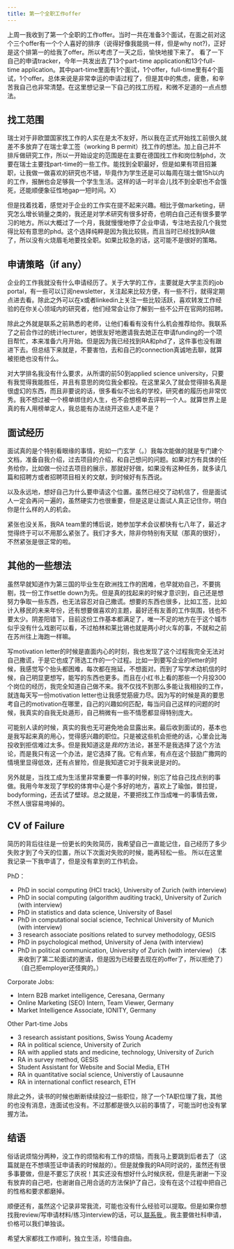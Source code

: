 ```yaml
---
title: 第一个全职工作offer
---
```

上周一我收到了第一个全职的工作offer。当时一共在准备3个面试，在面之前对这个三个offer有一个个人喜好的排序（说得好像我能挑一样，但是why not?)，正好是这个排第一的给我了offer。所以考虑了一天之后，愉快地接下来了。
看了一下自己的申请tracker，今年一共发出去了13个part-time application和13个full-time application。其中part-time里面有1个面试，1个offer，full-time里有4个面试，1个offer。总体来说是非常幸运的申请过程了，但是其中的焦虑，疲惫，和辛苦我自己也非常清楚。在这里想记录一下自己的找工历程，和微不足道的一点点想法。

## 找工范围
瑞士对于非欧盟国家找工作的人实在是太不友好，所以我在正式开始找工前很久就差不多放弃了在瑞士拿工签（working B permit）找工作的想法。加上自己并不排斥做研究工作，所以一开始设定的范围是在主要在德国找工作和岗位制phd，次要在瑞士主要找part-time的一些工作。能找到全职最好，但是如果有项目招兼职，让我做一做喜欢的研究也不错，毕竟作为学生还是可以每周在瑞士做15h以内的工作，报酬也会足够我一个学生生活。这样的话一时半会儿找不到全职也不会饿死，还能顺便象征性地gap一短时间。X）

但是找着找着，感觉对于企业的工作实在提不起来兴趣。相比于做marketing，研究怎么增长销量之类的，我还是对学术研究有很多好奇，也明白自己还有很多要学习的地方。所以大概过了一个月，我就慢慢地停了企业申请，专注地去投几个我觉得比较有意思的phd。这个选择纯粹是因为我比较挑，而且当时已经找到RA做了，所以没有火烧眉毛地要找全职。如果比较急的话，这可能不是很好的策略。

## 申请策略（if any）
企业的工作我就没有什么申请经历了。关于大学的工作，主要就是大学主页的job portal，有一些可以订阅newsletter，关注起来比较方便，有一些不行，就得定期点进去看。除此之外可以在x或者linkedin上关注一些比较活跃，喜欢转发工作经验的在你关心领域内的研究者，他们经常会让你了解到一些不公开在官网的招聘。

除此之外就是联系之前熟悉的老师，让他们看看有没有什么机会推荐给你。我联系了之前合作过的统计lecturer，她很友好地邀请我去她正在申请funding的一个项目帮忙，本来准备六月开始。但是因为我已经找到RA和phd了，这件事也没有跟进下去。但总结下来就是，不要害怕，去和自己的connection真诚地去聊，就算被拒绝也没有什么。

对大学排名我没有什么要求，从所谓的前50到applied science university，只要有我觉得我能胜任，并且有意思的岗位我全都投。在这里呆久了就会觉得排名真是很虚幻的东西，而且非要说的话，很多看似不出名的学校，研究者的履历也非常优秀。我不想过被一个榜单绑住的人生，也不会想榜单去评判一个人。就算世界上是真的有人用榜单定人，我总能有办法绕开这些人走不是？

## 面试经历
面试真的是个特别看眼缘的事情，宛如一门玄学（。）我每次能做的就是专门建个文档，准备自我介绍，过去项目的介绍，和自己想问的问题。如果对方有具体的任务给你，比如做一份过去项目的展示，那就好好做，如果没有这种任务，就多读几篇和招聘方或者招聘项目相关的文献，到时候好有东西说。

以及永远地，想好自己为什么要申请这个位置。虽然已经交了动机信了，但是面试人一定会再问一遍的，虽然硬实力也很重要，但是这是让面试人真正记住你，明白你是什么样的人的机会。

紧张也没关系，我RA team里的博后说，她参加学术会议都快有七八年了，最近才觉得终于可以不用那么紧张了。我们才多大，除非你特别有天赋（那真的很好），不然紧张是很正常的啦。

## 其他的一些想法
虽然早就知道作为第三国的毕业生在欧洲找工作的困难，也早就劝自己，不要挑剔，找一份工作settle down为先。但是真的找起来的时候才意识到，自己还是想努力争取一些东西，也无法容忍对自己撒谎。想要的东西也很多，比如工签，比如计入移民的未来年份，还有想要做喜欢的主题，最好还有友善的工作氛围，钱也不要太少。阴差阳错下，目前这份工作基本都满足了，唯一不足的地方在于这个城市似乎没有什么戏剧可以看，不过柏林和莱比锡也就是两小时火车的事，不就和之前在苏州往上海跑一样嘛。

写motivation letter的时候是直面内心的时刻，我也发现了这个过程我完全无法对自己撒谎，于是它也成了筛选工作的一个过程。比如一到要写企业的letter的时候，我感觉写个抬头都困难，每次都在拖延，不想面对。而到了写学术动机信的时候，自己明显更想写，能写的东西也更多。而且在小红书上看的那些一个月投300个岗位的经历，我完全知道自己做不来。我不仅找不到那么多能让我相投的工作，就连每天写一份motivation letter也让我感觉筋疲力尽。因为写的时候是真的要思考自己的motivation在哪里，自己的兴趣如何匹配，每当问自己这样的问题的时候，我真实的自我无处遁形，自己稍微有一些不情愿都显得特别庞大。

可能别人读的时候，真实的我也无可避免地会显露出来。最后收到面试的，基本也是我写起来真的用心，觉得感兴趣的职位。只是被这些机会拒绝的话，心里会比海投收到拒信难过太多。但是我知道这是*我的*方法论，甚至不是我选择了这个方法论，而是我只有这一个办法，是它选择了我。它有点笨，有点在这个鼓励广撒网的情境里显得低效，还有点冒险，但是我知道它对于我来说是对的。

另外就是，当找工成为生活里非常重要一件事的时候，别忘了给自己找点别的事做。我用今年发现了学校的体育中心是个多好的地方，喜欢上了瑜伽，普拉提，bodyforming，还去试了壁球。总之就是，不要把找工作当成唯一的事情去做，不然人很容易垮掉的。

## CV of Failure
简历的背后往往是一份更长的失败简历，我希望自己一直能记住，自己经历了多少失败才到了今天的位置，所以下次面对失败的时候，能再轻松一些。
所以在这里我记录一下我申请了，但是没有拿到的工作机会。

PhD：
- PhD in social computing (HCI track), University of Zurich (with interview)
- PhD in social computing (algorithm auditing track), University of Zurich (with interview)
- PhD in statistics and data science, University of Basel
- PhD in computational social science, Technical University of Munich (with interview)
- 3 research associate positions related to survey methodology, GESIS
- PhD in psychological method, University of Jena (with interview)
- PhD in political communication, University of Zurich (with interview) （本来收到了第二轮面试的邀请，但是因为已经要去现在的offer了，所以拒绝了）（自己拒employer还怪爽的。）

Corporate Jobs:
- Intern B2B market intelligence, Ceresana, Germany
- Online Marketing (SEO) Intern, Team Viewer, Germany
- Market Intelligence Associate, IONITY, Germany
 
Other Part-time Jobs
- 3 research assistant positions, Swiss Young Academy
- RA in political science, University of Zurich
- RA with applied stats and medicine, technology, University of Zurich
- RA in survey method, GESIS
- Student Assistant for Website and Social Media, ETH
- RA in quantitative social science, Universtiy of Lausaunne
- RA in international conflict research, ETH

除此之外，读书的时候也断断续续投过一些职位，除了一个TA职位理了我，其他的也没有消息，连面试也没有。不过那都是很久以前的事情了，可能当时也没有掌握方法。

## 结语
俗话说烦恼分两种，没工作的烦恼和有工作的烦恼，而我马上要跳到后者去了（这篇就是在不想填签证申请表的时候敲的）。但是就像我的RA同时说的，虽然还有很多事要做，但是不要忘了庆祝！其实还没有想好什么时候庆祝，但是先谢谢一下没有放弃的自己吧，也谢谢自己用合适的方法保护了自己，没有在这个过程中把自己的性格和要求都磨掉。

顺便还有，虽然这个记录非常我流，可能也没有什么经验可以提取。但是如果你想找我review/写申请材料/练习interview的话，可以<a href= "mailto: milin.zhang@uzh.com"> 联系我 </a>。我主要做社科申请，价格可以我们单独谈。

希望大家都找工作顺利，独立生活，珍惜自由。